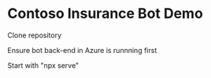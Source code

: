 # Contoso Insurance Bot Demo

Clone repository

Ensure bot back-end in Azure is runnning first

Start with "npx serve"

